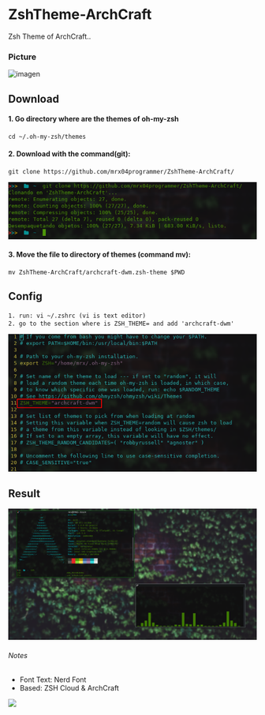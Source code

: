 # ZshTheme-ArchCraft
Zsh Theme of ArchCraft..
### Picture
![imagen](https://user-images.githubusercontent.com/46001898/163757397-1948c6db-86f3-41c4-ab88-d82587ab41a1.png)


## Download
#### 1. Go directory where are the themes of oh-my-zsh
    cd ~/.oh-my-zsh/themes
#### 2. Download with the command(git): 
    git clone https://github.com/mrx04programmer/ZshTheme-ArchCraft/
![DOWNLOAD2](https://raw.githubusercontent.com/mrx04programmer/myimages/main/zsh_download.png)
#### 3. Move the file to directory of themes (command mv):
    mv ZshTheme-ArchCraft/archcraft-dwm.zsh-theme $PWD

## Config
    1. run: vi ~/.zshrc (vi is text editor)
    2. go to the section where is ZSH_THEME= and add 'archcraft-dwm'
![ZSH_THEME](https://raw.githubusercontent.com/mrx04programmer/myimages/main/zsh_add.png)
## Result
![RESULT](https://raw.githubusercontent.com/mrx04programmer/myimages/main/result.png)

###### Notes
- Font Text: Nerd Font
- Based: ZSH Cloud & ArchCraft

<img src="https://img.shields.io/github/stars/mrx04programmer/ZshTheme-ArchCraft?logoColor=informational&style=social" at="Starts Repo">
